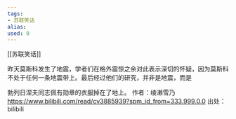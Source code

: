 ```yaml
---
tags: 
- 苏联笑话 
alias:
used: 0
---
```

[[苏联笑话]]


昨天莫斯科发生了地震，学者们在格外震惊之余对此表示深切的怀疑，因为莫斯科不处于任何一条地震带上。最后经过他们的研究，并非是地震，而是

勃列日涅夫同志佩有勋章的衣服掉在了地上。 作者：绫濑雪乃 https://www.bilibili.com/read/cv3885939?spm_id_from=333.999.0.0 出处：bilibili

